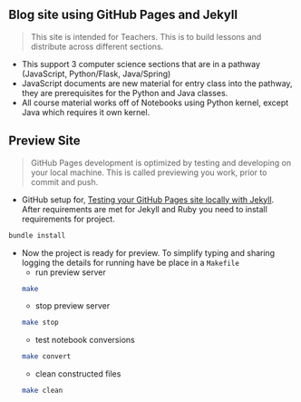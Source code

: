 ## Blog site using GitHub Pages and Jekyll
> This site is intended for Teachers.   This is to build lessons and distribute across different sections.
- This support 3 computer science sections that are in a pathway (JavaScript, Python/Flask, Java/Spring)
- JavaScript documents are new material for entry class into the pathway, they are prerequisites for the Python and Java classes.
- All course material works off of Notebooks using Python kernel, except Java which requires it own kernel.

## Preview Site 
> GitHub Pages development is optimized by testing and developing on your local machine.  This is called previewing you work, prior to commit and push. 
- GitHub setup for, [Testing your GitHub Pages site locally with Jekyll](https://docs.github.com/en/pages/setting-up-a-github-pages-site-with-jekyll/testing-your-github-pages-site-locally-with-jekyll).  After requirements are met for Jekyll and Ruby you need to install requirements for project.
```bash
bundle install
```
- Now the project is ready for preview.  To simplify typing and sharing logging the details for running have be place in a ```Makefile```
    - run preview server
    ```bash
    make
    ```
    - stop preview server
    ```bash
    make stop
    ```
    - test notebook conversions
    ```bash
    make convert
    ```
    - clean constructed files
    ```bash
    make clean
    ```
